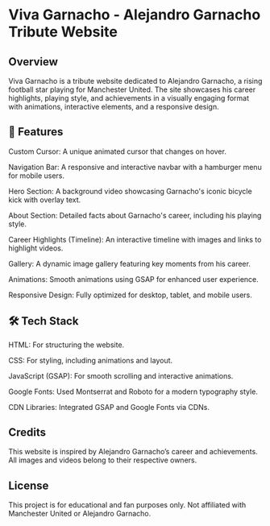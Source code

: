 # Viva Garnacho - Alejandro Garnacho Tribute Website

## Overview

Viva Garnacho is a tribute website dedicated to Alejandro Garnacho, a rising football star playing for Manchester United. The site showcases his career highlights, playing style, and achievements in a visually engaging format with animations, interactive elements, and a responsive design.

## 🚀 Features 

Custom Cursor: A unique animated cursor that changes on hover.

Navigation Bar: A responsive and interactive navbar with a hamburger menu for mobile users.

Hero Section: A background video showcasing Garnacho's iconic bicycle kick with overlay text.

About Section: Detailed facts about Garnacho's career, including his playing style.

Career Highlights (Timeline): An interactive timeline with images and links to highlight videos.

Gallery: A dynamic image gallery featuring key moments from his career.

Animations: Smooth animations using GSAP for enhanced user experience.

Responsive Design: Fully optimized for desktop, tablet, and mobile users.

## 🛠️ Tech Stack 

HTML: For structuring the website.

CSS: For styling, including animations and layout.

JavaScript (GSAP): For smooth scrolling and interactive animations.

Google Fonts: Used Montserrat and Roboto for a modern typography style.

CDN Libraries: Integrated GSAP and Google Fonts via CDNs.

## Credits

This website is inspired by Alejandro Garnacho’s career and achievements. All images and videos belong to their respective owners.

## License

This project is for educational and fan purposes only. Not affiliated with Manchester United or Alejandro Garnacho.
